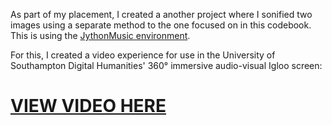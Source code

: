 As part of my placement, I created a another project where I sonified two images using a separate method to the one focused on in this codebook. This is using the [JythonMusic environment](https://jythonmusic.me/).

For this, I created a video experience for use in the University of Southampton Digital Humanities' 360° immersive audio-visual Igloo screen:

# [VIEW VIDEO HERE](https://drive.google.com/file/d/10AD_fmP9hL6Tp1Z-8BvkIn7I0InxssQA/view?usp=sharing)

